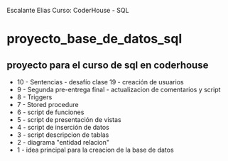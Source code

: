 Escalante Elias
Curso: CoderHouse - SQL

# proyecto_base_de_datos_sql
proyecto para el curso de sql en coderhouse
----

- 10 - Sentencias - desafío clase 19 - creación de usuarios
- 9 - Segunda pre-entrega final - actualizacion de comentarios y script
- 8 - Triggers
- 7 - Stored procedure
- 6 - script de funciones
- 5 - script de presentación de vistas
- 4 - script de inserción de datos
- 3 - script descripcion de tablas
- 2 - diagrama "entidad relacion"
- 1 - idea principal para la creacion de la base de datos 
